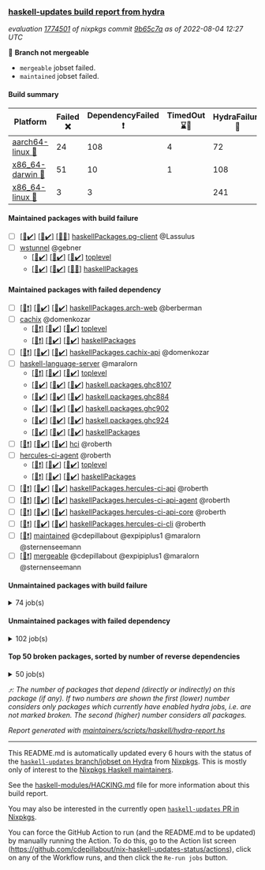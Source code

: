 ### [haskell-updates build report from hydra](https://hydra.nixos.org/jobset/nixpkgs/haskell-updates)
*evaluation [1774501](https://hydra.nixos.org/eval/1774501) of nixpkgs commit [9b65c7a](https://github.com/NixOS/nixpkgs/commits/9b65c7a2b7de777fd7f1c282803f361fddb8474a) as of 2022-08-04 12:27 UTC*

:red_circle: **Branch not mergeable**
  * `mergeable` jobset failed.
  * `maintained` jobset failed.

#### Build summary

 | Platform | Failed :x: | DependencyFailed :heavy_exclamation_mark: | TimedOut :hourglass::no_entry_sign: | HydraFailure :construction: | Success :heavy_check_mark: | 
 | --- | --- | --- | --- | --- | --- | 
 | [aarch64-linux :iphone:](https://hydra.nixos.org/eval/1774501?filter=.aarch64-linux) | 24 | 108 | 4 | 72 | 6178 | 
 | [x86_64-darwin :apple:](https://hydra.nixos.org/eval/1774501?filter=.x86_64-darwin) | 51 | 10 | 1 | 108 | 6159 | 
 | [x86_64-linux :penguin:](https://hydra.nixos.org/eval/1774501?filter=.x86_64-linux) | 3 | 3 |  | 241 | 6174 | 
#### Maintained packages with build failure
- [ ] [[:iphone::heavy_check_mark:]](https://hydra.nixos.org/build/186333211) [[:apple::heavy_check_mark:]](https://hydra.nixos.org/build/186348136) [[:penguin::x:]](https://hydra.nixos.org/build/186350825) [haskellPackages.pg-client](https://hydra.nixos.org/eval/1774501?filter=haskellPackages.pg-client) @Lassulus
- [ ] [wstunnel](https://hydra.nixos.org/eval/1774501?filter=wstunnel) @gebner
  - [[:iphone::heavy_check_mark:]](https://hydra.nixos.org/build/186339693) [[:apple::heavy_check_mark:]](https://hydra.nixos.org/build/186339442) [[:penguin::heavy_check_mark:]](https://hydra.nixos.org/build/186334822) [toplevel](https://hydra.nixos.org/eval/1774501?filter=wstunnel)
  - [[:iphone::heavy_check_mark:]](https://hydra.nixos.org/build/186341908) [[:apple::heavy_check_mark:]](https://hydra.nixos.org/build/186337327) [[:penguin::x:]](https://hydra.nixos.org/build/186341084) [haskellPackages](https://hydra.nixos.org/eval/1774501?filter=haskellPackages.wstunnel)
#### Maintained packages with failed dependency
- [ ] [[:iphone::heavy_exclamation_mark:]](https://hydra.nixos.org/build/186336602) [[:apple::heavy_check_mark:]](https://hydra.nixos.org/build/186349370) [[:penguin::heavy_check_mark:]](https://hydra.nixos.org/build/186349105) [haskellPackages.arch-web](https://hydra.nixos.org/eval/1774501?filter=haskellPackages.arch-web) @berberman
- [ ] [cachix](https://hydra.nixos.org/eval/1774501?filter=cachix) @domenkozar
  - [[:iphone::heavy_exclamation_mark:]](https://hydra.nixos.org/build/186337484) [[:apple::heavy_check_mark:]](https://hydra.nixos.org/build/186334302) [[:penguin::heavy_check_mark:]](https://hydra.nixos.org/build/186340163) [toplevel](https://hydra.nixos.org/eval/1774501?filter=cachix)
  - [[:iphone::heavy_exclamation_mark:]](https://hydra.nixos.org/build/186344868) [[:apple::heavy_check_mark:]](https://hydra.nixos.org/build/186347782) [[:penguin::heavy_check_mark:]](https://hydra.nixos.org/build/186346287) [haskellPackages](https://hydra.nixos.org/eval/1774501?filter=haskellPackages.cachix)
- [ ] [[:iphone::heavy_exclamation_mark:]](https://hydra.nixos.org/build/186339841) [[:apple::heavy_check_mark:]](https://hydra.nixos.org/build/186343157) [[:penguin::heavy_check_mark:]](https://hydra.nixos.org/build/186347868) [haskellPackages.cachix-api](https://hydra.nixos.org/eval/1774501?filter=haskellPackages.cachix-api) @domenkozar
- [ ] [haskell-language-server](https://hydra.nixos.org/eval/1774501?filter=haskell-language-server) @maralorn
  - [[:iphone::heavy_exclamation_mark:]](https://hydra.nixos.org/build/186339508) [[:apple::heavy_check_mark:]](https://hydra.nixos.org/build/186340928) [[:penguin::heavy_check_mark:]](https://hydra.nixos.org/build/186342211) [toplevel](https://hydra.nixos.org/eval/1774501?filter=haskell-language-server)
  - [[:iphone::heavy_check_mark:]](https://hydra.nixos.org/build/186348567) [[:apple::heavy_check_mark:]](https://hydra.nixos.org/build/186335136) [[:penguin::heavy_check_mark:]](https://hydra.nixos.org/build/186337343) [haskell.packages.ghc8107](https://hydra.nixos.org/eval/1774501?filter=haskell.packages.ghc8107.haskell-language-server)
  - [[:iphone::heavy_check_mark:]](https://hydra.nixos.org/build/186341160) [[:apple::heavy_check_mark:]](https://hydra.nixos.org/build/186337618) [[:penguin::heavy_check_mark:]](https://hydra.nixos.org/build/186347537) [haskell.packages.ghc884](https://hydra.nixos.org/eval/1774501?filter=haskell.packages.ghc884.haskell-language-server)
  - [[:iphone::heavy_check_mark:]](https://hydra.nixos.org/build/186334470) [[:apple::heavy_check_mark:]](https://hydra.nixos.org/build/186341026) [[:penguin::heavy_check_mark:]](https://hydra.nixos.org/build/186338302) [haskell.packages.ghc902](https://hydra.nixos.org/eval/1774501?filter=haskell.packages.ghc902.haskell-language-server)
  - [[:iphone::heavy_check_mark:]](https://hydra.nixos.org/build/186343041) [[:apple::heavy_check_mark:]](https://hydra.nixos.org/build/186337762) [[:penguin::heavy_check_mark:]](https://hydra.nixos.org/build/186348972) [haskell.packages.ghc924](https://hydra.nixos.org/eval/1774501?filter=haskell.packages.ghc924.haskell-language-server)
  - [[:iphone::heavy_check_mark:]](https://hydra.nixos.org/build/186341421) [[:apple::heavy_check_mark:]](https://hydra.nixos.org/build/186342644) [[:penguin::heavy_check_mark:]](https://hydra.nixos.org/build/186337525) [haskellPackages](https://hydra.nixos.org/eval/1774501?filter=haskellPackages.haskell-language-server)
- [ ] [[:iphone::heavy_exclamation_mark:]](https://hydra.nixos.org/build/186350207) [[:apple::heavy_check_mark:]](https://hydra.nixos.org/build/186348718) [[:penguin::heavy_check_mark:]](https://hydra.nixos.org/build/186345468) [hci](https://hydra.nixos.org/eval/1774501?filter=hci) @roberth
- [ ] [hercules-ci-agent](https://hydra.nixos.org/eval/1774501?filter=hercules-ci-agent) @roberth
  - [[:iphone::heavy_exclamation_mark:]](https://hydra.nixos.org/build/186349660) [[:apple::heavy_check_mark:]](https://hydra.nixos.org/build/186345444) [[:penguin::heavy_check_mark:]](https://hydra.nixos.org/build/186338852) [toplevel](https://hydra.nixos.org/eval/1774501?filter=hercules-ci-agent)
  - [[:iphone::heavy_exclamation_mark:]](https://hydra.nixos.org/build/186343545) [[:apple::heavy_check_mark:]](https://hydra.nixos.org/build/186341080) [[:penguin::heavy_check_mark:]](https://hydra.nixos.org/build/186346344) [haskellPackages](https://hydra.nixos.org/eval/1774501?filter=haskellPackages.hercules-ci-agent)
- [ ] [[:iphone::heavy_exclamation_mark:]](https://hydra.nixos.org/build/186348887) [[:apple::heavy_check_mark:]](https://hydra.nixos.org/build/186337583) [[:penguin::heavy_check_mark:]](https://hydra.nixos.org/build/186338532) [haskellPackages.hercules-ci-api](https://hydra.nixos.org/eval/1774501?filter=haskellPackages.hercules-ci-api) @roberth
- [ ] [[:iphone::heavy_exclamation_mark:]](https://hydra.nixos.org/build/186334148) [[:apple::heavy_check_mark:]](https://hydra.nixos.org/build/186344234) [[:penguin::heavy_check_mark:]](https://hydra.nixos.org/build/186340281) [haskellPackages.hercules-ci-api-agent](https://hydra.nixos.org/eval/1774501?filter=haskellPackages.hercules-ci-api-agent) @roberth
- [ ] [[:iphone::heavy_exclamation_mark:]](https://hydra.nixos.org/build/186339843) [[:apple::heavy_check_mark:]](https://hydra.nixos.org/build/186345399) [[:penguin::heavy_check_mark:]](https://hydra.nixos.org/build/186333685) [haskellPackages.hercules-ci-api-core](https://hydra.nixos.org/eval/1774501?filter=haskellPackages.hercules-ci-api-core) @roberth
- [ ] [[:iphone::heavy_exclamation_mark:]](https://hydra.nixos.org/build/186343255) [[:apple::heavy_check_mark:]](https://hydra.nixos.org/build/186333329) [[:penguin::heavy_check_mark:]](https://hydra.nixos.org/build/186336376) [haskellPackages.hercules-ci-cli](https://hydra.nixos.org/eval/1774501?filter=haskellPackages.hercules-ci-cli) @roberth
- [ ] [[:penguin::heavy_exclamation_mark:]](https://hydra.nixos.org/build/186346740) [maintained](https://hydra.nixos.org/eval/1774501?filter=maintained) @cdepillabout @expipiplus1 @maralorn @sternenseemann
- [ ] [[:penguin::heavy_exclamation_mark:]](https://hydra.nixos.org/build/186334683) [mergeable](https://hydra.nixos.org/eval/1774501?filter=mergeable) @cdepillabout @expipiplus1 @maralorn @sternenseemann
#### Unmaintained packages with build failure
<details><summary>74 job(s) </summary>

- [ ] [[:iphone::x:]](https://hydra.nixos.org/build/186348842) [[:apple::heavy_check_mark:]](https://hydra.nixos.org/build/186346354) [[:penguin::heavy_check_mark:]](https://hydra.nixos.org/build/186351131) [haskellPackages.servant](https://hydra.nixos.org/eval/1774501?filter=haskellPackages.servant)  :arrow_heading_up: 75 | 500
- [ ] [[:iphone::x:]](https://hydra.nixos.org/build/186333351) [[:apple::heavy_check_mark:]](https://hydra.nixos.org/build/186338672) [[:penguin::heavy_check_mark:]](https://hydra.nixos.org/build/186342984) [haskellPackages.conduit-zstd](https://hydra.nixos.org/eval/1774501?filter=haskellPackages.conduit-zstd)  :arrow_heading_up: 8 | 14
- [ ] [[:iphone::x:]](https://hydra.nixos.org/build/186339148) [[:apple::heavy_check_mark:]](https://hydra.nixos.org/build/186338923) [[:penguin::heavy_check_mark:]](https://hydra.nixos.org/build/186336181) [haskellPackages.OrderedBits](https://hydra.nixos.org/eval/1774501?filter=haskellPackages.OrderedBits)  :arrow_heading_up: 5 | 36
- [ ] [[:iphone::heavy_exclamation_mark:]](https://hydra.nixos.org/build/186351796) [[:apple::x:]](https://hydra.nixos.org/build/186335027) [[:penguin::heavy_check_mark:]](https://hydra.nixos.org/build/186336886) [haskellPackages.zip](https://hydra.nixos.org/eval/1774501?filter=haskellPackages.zip)  :arrow_heading_up: 5 | 11
- [ ] [[:iphone::x:]](https://hydra.nixos.org/build/186342268) [[:apple::heavy_check_mark:]](https://hydra.nixos.org/build/186341233) [[:penguin::heavy_check_mark:]](https://hydra.nixos.org/build/186343388) [haskellPackages.hw-json-simd](https://hydra.nixos.org/eval/1774501?filter=haskellPackages.hw-json-simd)  :arrow_heading_up: 2 | 8
- [ ] [[:iphone::x:]](https://hydra.nixos.org/build/186337852) [[:apple::heavy_check_mark:]](https://hydra.nixos.org/build/186338900) [[:penguin::heavy_check_mark:]](https://hydra.nixos.org/build/186335270) [haskellPackages.hw-simd](https://hydra.nixos.org/eval/1774501?filter=haskellPackages.hw-simd)  :arrow_heading_up: 2 | 8
- [ ] [[:iphone::x:]](https://hydra.nixos.org/build/186337686) [[:apple::heavy_check_mark:]](https://hydra.nixos.org/build/186351780) [[:penguin::heavy_check_mark:]](https://hydra.nixos.org/build/186347488) [haskellPackages.quic](https://hydra.nixos.org/eval/1774501?filter=haskellPackages.quic)  :arrow_heading_up: 2 | 2
- [ ] [[:iphone::x:]](https://hydra.nixos.org/build/186339259) [[:apple::heavy_check_mark:]](https://hydra.nixos.org/build/186351488) [[:penguin::heavy_check_mark:]](https://hydra.nixos.org/build/186340536) [haskellPackages.freetype2](https://hydra.nixos.org/eval/1774501?filter=haskellPackages.freetype2)  :arrow_heading_up: 1 | 8
- [ ] [[:iphone::heavy_check_mark:]](https://hydra.nixos.org/build/186337979) [[:apple::heavy_check_mark:]](https://hydra.nixos.org/build/186346728) [[:penguin::x:]](https://hydra.nixos.org/build/186338535) [haskellPackages.generics-eot](https://hydra.nixos.org/eval/1774501?filter=haskellPackages.generics-eot)  :arrow_heading_up: 1 | 5
- [ ] [[:iphone::heavy_check_mark:]](https://hydra.nixos.org/build/186344539) [[:apple::x:]](https://hydra.nixos.org/build/186348762) [[:penguin::heavy_check_mark:]](https://hydra.nixos.org/build/186342412) [haskellPackages.aern2-mp](https://hydra.nixos.org/eval/1774501?filter=haskellPackages.aern2-mp)  :arrow_heading_up: 1 | 4
- [ ] [[:iphone::x:]](https://hydra.nixos.org/build/186351142) [[:apple::heavy_check_mark:]](https://hydra.nixos.org/build/186348664) [[:penguin::heavy_check_mark:]](https://hydra.nixos.org/build/186348187) [haskellPackages.long-double](https://hydra.nixos.org/eval/1774501?filter=haskellPackages.long-double)  :arrow_heading_up: 1 | 2
- [ ] [[:iphone::x:]](https://hydra.nixos.org/build/186342599) [[:apple::x:]](https://hydra.nixos.org/build/186337061) [[:penguin::construction:]](https://hydra.nixos.org/build/186349375) [haskellPackages.easytensor](https://hydra.nixos.org/eval/1774501?filter=haskellPackages.easytensor)  :arrow_heading_up: 1 | 1
- [ ] [[:iphone::x:]](https://hydra.nixos.org/build/186350305) [[:apple::construction:]](https://hydra.nixos.org/build/186351066) [[:penguin::heavy_check_mark:]](https://hydra.nixos.org/build/186347006) [haskellPackages.nlopt-haskell](https://hydra.nixos.org/eval/1774501?filter=haskellPackages.nlopt-haskell)  :arrow_heading_up: 1 | 1
- [ ] [[:iphone::x:]](https://hydra.nixos.org/build/186341879) [[:apple::heavy_check_mark:]](https://hydra.nixos.org/build/186337126) [[:penguin::heavy_check_mark:]](https://hydra.nixos.org/build/186336148) [haskellPackages.swisstable](https://hydra.nixos.org/eval/1774501?filter=haskellPackages.swisstable)  :arrow_heading_up: 1 | 1
- [ ] [[:iphone::x:]](https://hydra.nixos.org/build/186333784) [[:apple::heavy_check_mark:]](https://hydra.nixos.org/build/186346289) [[:penguin::heavy_check_mark:]](https://hydra.nixos.org/build/186342335) [haskellPackages.unicode-properties](https://hydra.nixos.org/eval/1774501?filter=haskellPackages.unicode-properties)  :arrow_heading_up: 1 | 1
- [ ] [[:iphone::x:]](https://hydra.nixos.org/build/186335586) [[:apple::heavy_check_mark:]](https://hydra.nixos.org/build/186340179) [[:penguin::heavy_check_mark:]](https://hydra.nixos.org/build/186335125) [haskellPackages.flatparse](https://hydra.nixos.org/eval/1774501?filter=haskellPackages.flatparse)  :arrow_heading_up: 0 | 7
- [ ] [[:iphone::heavy_check_mark:]](https://hydra.nixos.org/build/186343833) [[:apple::x:]](https://hydra.nixos.org/build/186349058) [[:penguin::heavy_check_mark:]](https://hydra.nixos.org/build/186334409) [haskellPackages.PyF](https://hydra.nixos.org/eval/1774501?filter=haskellPackages.PyF)  :arrow_heading_up: 0 | 4
- [ ] [[:iphone::heavy_check_mark:]](https://hydra.nixos.org/build/186338070) [[:apple::x:]](https://hydra.nixos.org/build/186343485) [[:penguin::heavy_check_mark:]](https://hydra.nixos.org/build/186345402) [haskellPackages.hmidi](https://hydra.nixos.org/eval/1774501?filter=haskellPackages.hmidi)  :arrow_heading_up: 0 | 4
- [ ] [[:iphone::heavy_check_mark:]](https://hydra.nixos.org/build/186347262) [[:apple::x:]](https://hydra.nixos.org/build/186337718) [[:penguin::heavy_check_mark:]](https://hydra.nixos.org/build/186342686) [haskellPackages.posix-socket](https://hydra.nixos.org/eval/1774501?filter=haskellPackages.posix-socket)  :arrow_heading_up: 0 | 2
- [ ] [[:iphone::x:]](https://hydra.nixos.org/build/186333397) [[:apple::heavy_check_mark:]](https://hydra.nixos.org/build/186338989) [[:penguin::heavy_check_mark:]](https://hydra.nixos.org/build/186347493) [haskellPackages.shake-c](https://hydra.nixos.org/eval/1774501?filter=haskellPackages.shake-c)  :arrow_heading_up: 0 | 2
- [ ] [[:iphone::heavy_check_mark:]](https://hydra.nixos.org/build/186345298) [[:apple::x:]](https://hydra.nixos.org/build/186338033) [[:penguin::heavy_check_mark:]](https://hydra.nixos.org/build/186348159) [haskellPackages.gi-gdkx11](https://hydra.nixos.org/eval/1774501?filter=haskellPackages.gi-gdkx11)  :arrow_heading_up: 0 | 1
- [ ] [[:iphone::heavy_check_mark:]](https://hydra.nixos.org/build/186345690) [[:apple::x:]](https://hydra.nixos.org/build/186347292) [[:penguin::heavy_check_mark:]](https://hydra.nixos.org/build/186347281) [haskellPackages.hamid](https://hydra.nixos.org/eval/1774501?filter=haskellPackages.hamid)  :arrow_heading_up: 0 | 1
- [ ] [[:iphone::heavy_check_mark:]](https://hydra.nixos.org/build/186333612) [[:apple::x:]](https://hydra.nixos.org/build/186343898) [[:penguin::heavy_check_mark:]](https://hydra.nixos.org/build/186349612) [haskellPackages.hmatrix-morpheus](https://hydra.nixos.org/eval/1774501?filter=haskellPackages.hmatrix-morpheus)  :arrow_heading_up: 0 | 1
- [ ] [[:iphone::heavy_check_mark:]](https://hydra.nixos.org/build/186345162) [[:apple::x:]](https://hydra.nixos.org/build/186333930) [[:penguin::heavy_check_mark:]](https://hydra.nixos.org/build/186335909) [haskellPackages.huckleberry](https://hydra.nixos.org/eval/1774501?filter=haskellPackages.huckleberry)  :arrow_heading_up: 0 | 1
- [ ] [[:iphone::heavy_check_mark:]](https://hydra.nixos.org/build/186338584) [[:apple::x:]](https://hydra.nixos.org/build/186339935) [[:penguin::heavy_check_mark:]](https://hydra.nixos.org/build/186347564) [haskellPackages.openal-ffi](https://hydra.nixos.org/eval/1774501?filter=haskellPackages.openal-ffi)  :arrow_heading_up: 0 | 1
- [ ] [[:iphone::x:]](https://hydra.nixos.org/build/186338373) [[:apple::heavy_check_mark:]](https://hydra.nixos.org/build/186344201) [[:penguin::heavy_check_mark:]](https://hydra.nixos.org/build/186346097) [haskellPackages.picosat](https://hydra.nixos.org/eval/1774501?filter=haskellPackages.picosat)  :arrow_heading_up: 0 | 1
- [ ] [[:iphone::heavy_check_mark:]](https://hydra.nixos.org/build/186338327) [[:apple::x:]](https://hydra.nixos.org/build/186344982) [[:penguin::heavy_check_mark:]](https://hydra.nixos.org/build/186332944) [haskellPackages.select](https://hydra.nixos.org/eval/1774501?filter=haskellPackages.select)  :arrow_heading_up: 0 | 1
- [ ] [[:iphone::heavy_check_mark:]](https://hydra.nixos.org/build/186337571) [[:apple::x:]](https://hydra.nixos.org/build/186345363) [[:penguin::heavy_check_mark:]](https://hydra.nixos.org/build/186348037) [haskellPackages.sysinfo](https://hydra.nixos.org/eval/1774501?filter=haskellPackages.sysinfo)  :arrow_heading_up: 0 | 1
- [ ] [[:iphone::heavy_check_mark:]](https://hydra.nixos.org/build/186347492) [[:apple::x:]](https://hydra.nixos.org/build/186345864) [[:penguin::heavy_check_mark:]](https://hydra.nixos.org/build/186339093) [haskellPackages.FractalArt](https://hydra.nixos.org/eval/1774501?filter=haskellPackages.FractalArt) 
- [ ] [[:iphone::x:]](https://hydra.nixos.org/build/186337228) [[:apple::heavy_check_mark:]](https://hydra.nixos.org/build/186344047) [[:penguin::heavy_check_mark:]](https://hydra.nixos.org/build/186346807) [haskellPackages.HsASA](https://hydra.nixos.org/eval/1774501?filter=haskellPackages.HsASA) 
- [ ] [[:iphone::heavy_check_mark:]](https://hydra.nixos.org/build/186345995) [[:apple::x:]](https://hydra.nixos.org/build/186351809) [[:penguin::heavy_check_mark:]](https://hydra.nixos.org/build/186345382) [haskellPackages.chiphunk](https://hydra.nixos.org/eval/1774501?filter=haskellPackages.chiphunk) 
- [ ] [[:iphone::x:]](https://hydra.nixos.org/build/186336740) [[:apple::heavy_check_mark:]](https://hydra.nixos.org/build/186339905) [[:penguin::heavy_check_mark:]](https://hydra.nixos.org/build/186343118) [haskellPackages.comfort-fftw](https://hydra.nixos.org/eval/1774501?filter=haskellPackages.comfort-fftw) 
- [ ] [[:iphone::heavy_check_mark:]](https://hydra.nixos.org/build/186335206) [[:apple::x:]](https://hydra.nixos.org/build/186341679) [[:penguin::heavy_check_mark:]](https://hydra.nixos.org/build/186344376) [haskellPackages.diskhash](https://hydra.nixos.org/eval/1774501?filter=haskellPackages.diskhash) 
- [ ] [[:iphone::heavy_check_mark:]](https://hydra.nixos.org/build/186332938) [[:apple::x:]](https://hydra.nixos.org/build/186337626) [[:penguin::heavy_check_mark:]](https://hydra.nixos.org/build/186345337) [haskellPackages.epub-tools](https://hydra.nixos.org/eval/1774501?filter=haskellPackages.epub-tools) 
- [ ] [[:iphone::heavy_check_mark:]](https://hydra.nixos.org/build/186341516) [[:apple::x:]](https://hydra.nixos.org/build/186335981) [[:penguin::heavy_check_mark:]](https://hydra.nixos.org/build/186342541) [haskellPackages.fudgets](https://hydra.nixos.org/eval/1774501?filter=haskellPackages.fudgets) 
- [ ] [[:iphone::heavy_check_mark:]](https://hydra.nixos.org/build/186351280) [[:apple::x:]](https://hydra.nixos.org/build/186343043) [[:penguin::heavy_check_mark:]](https://hydra.nixos.org/build/186340186) [haskellPackages.gerrit](https://hydra.nixos.org/eval/1774501?filter=haskellPackages.gerrit) 
- [ ] [[:iphone::heavy_check_mark:]](https://hydra.nixos.org/build/186344942) [[:apple::x:]](https://hydra.nixos.org/build/186344522) [[:penguin::heavy_check_mark:]](https://hydra.nixos.org/build/186345197) [haskellPackages.ghc-gc-hook](https://hydra.nixos.org/eval/1774501?filter=haskellPackages.ghc-gc-hook) 
- [ ] [[:apple::x:]](https://hydra.nixos.org/build/186344187) [haskellPackages.gi-gtkosxapplication](https://hydra.nixos.org/eval/1774501?filter=haskellPackages.gi-gtkosxapplication) 
- [ ] [[:iphone::x:]](https://hydra.nixos.org/build/186346295) [[:penguin::heavy_check_mark:]](https://hydra.nixos.org/build/186349997) [haskellPackages.gnome-keyring](https://hydra.nixos.org/eval/1774501?filter=haskellPackages.gnome-keyring) 
- [ ] [[:apple::x:]](https://hydra.nixos.org/build/186344918) [haskellPackages.gtk-mac-integration](https://hydra.nixos.org/eval/1774501?filter=haskellPackages.gtk-mac-integration) 
- [ ] [[:iphone::heavy_check_mark:]](https://hydra.nixos.org/build/186348694) [[:apple::x:]](https://hydra.nixos.org/build/186349106) [[:penguin::heavy_check_mark:]](https://hydra.nixos.org/build/186341911) [haskellPackages.gtk-traymanager](https://hydra.nixos.org/eval/1774501?filter=haskellPackages.gtk-traymanager) 
- [ ] [[:apple::x:]](https://hydra.nixos.org/build/186338095) [haskellPackages.gtk3-mac-integration](https://hydra.nixos.org/eval/1774501?filter=haskellPackages.gtk3-mac-integration) 
- [ ] [[:iphone::heavy_check_mark:]](https://hydra.nixos.org/build/186351001) [[:apple::x:]](https://hydra.nixos.org/build/186350118) [[:penguin::heavy_check_mark:]](https://hydra.nixos.org/build/186347013) [haskellPackages.hid](https://hydra.nixos.org/eval/1774501?filter=haskellPackages.hid) 
- [ ] [[:iphone::heavy_check_mark:]](https://hydra.nixos.org/build/186345919) [[:apple::x:]](https://hydra.nixos.org/build/186344210) [[:penguin::heavy_check_mark:]](https://hydra.nixos.org/build/186347314) [haskellPackages.highlight](https://hydra.nixos.org/eval/1774501?filter=haskellPackages.highlight) 
- [ ] [[:iphone::heavy_check_mark:]](https://hydra.nixos.org/build/186345814) [[:apple::x:]](https://hydra.nixos.org/build/186351614) [[:penguin::heavy_check_mark:]](https://hydra.nixos.org/build/186343256) [haskellPackages.hinotify-conduit](https://hydra.nixos.org/eval/1774501?filter=haskellPackages.hinotify-conduit) 
- [ ] [[:iphone::x:]](https://hydra.nixos.org/build/186341511) [[:apple::heavy_check_mark:]](https://hydra.nixos.org/build/186350045) [[:penguin::construction:]](https://hydra.nixos.org/build/186350651) [haskellPackages.hssh](https://hydra.nixos.org/eval/1774501?filter=haskellPackages.hssh) 
- [ ] [[:iphone::heavy_check_mark:]](https://hydra.nixos.org/build/186345600) [[:apple::x:]](https://hydra.nixos.org/build/186346594) [[:penguin::heavy_check_mark:]](https://hydra.nixos.org/build/186350281) [haskellPackages.hsshellscript](https://hydra.nixos.org/eval/1774501?filter=haskellPackages.hsshellscript) 
- [ ] [[:iphone::heavy_check_mark:]](https://hydra.nixos.org/build/186340223) [[:apple::x:]](https://hydra.nixos.org/build/186352101) [[:penguin::construction:]](https://hydra.nixos.org/build/186351069) [haskellPackages.hssourceinfo](https://hydra.nixos.org/eval/1774501?filter=haskellPackages.hssourceinfo) 
- [ ] [[:iphone::heavy_check_mark:]](https://hydra.nixos.org/build/186344640) [[:apple::x:]](https://hydra.nixos.org/build/186333094) [[:penguin::heavy_check_mark:]](https://hydra.nixos.org/build/186338983) [haskellPackages.interprocess](https://hydra.nixos.org/eval/1774501?filter=haskellPackages.interprocess) 
- [ ] [[:iphone::heavy_check_mark:]](https://hydra.nixos.org/build/186348637) [[:apple::x:]](https://hydra.nixos.org/build/186346966) [[:penguin::heavy_check_mark:]](https://hydra.nixos.org/build/186333484) [haskellPackages.ipcvar](https://hydra.nixos.org/eval/1774501?filter=haskellPackages.ipcvar) 
- [ ] [[:iphone::x:]](https://hydra.nixos.org/build/186343241) [[:apple::heavy_check_mark:]](https://hydra.nixos.org/build/186335383) [[:penguin::heavy_check_mark:]](https://hydra.nixos.org/build/186342816) [haskellPackages.jammittools](https://hydra.nixos.org/eval/1774501?filter=haskellPackages.jammittools) 
- [ ] [[:apple::x:]](https://hydra.nixos.org/build/186352425) [haskellPackages.kqueue](https://hydra.nixos.org/eval/1774501?filter=haskellPackages.kqueue) 
- [ ] [[:iphone::heavy_check_mark:]](https://hydra.nixos.org/build/186342045) [[:apple::x:]](https://hydra.nixos.org/build/186338181) [[:penguin::construction:]](https://hydra.nixos.org/build/186348611) [haskellPackages.linux-framebuffer](https://hydra.nixos.org/eval/1774501?filter=haskellPackages.linux-framebuffer) 
- [ ] [[:iphone::heavy_check_mark:]](https://hydra.nixos.org/build/186343355) [[:apple::x:]](https://hydra.nixos.org/build/186337528) [[:penguin::heavy_check_mark:]](https://hydra.nixos.org/build/186337124) [haskellPackages.mediawiki2latex](https://hydra.nixos.org/eval/1774501?filter=haskellPackages.mediawiki2latex) 
- [ ] [[:iphone::heavy_check_mark:]](https://hydra.nixos.org/build/186341865) [[:apple::x:]](https://hydra.nixos.org/build/186341003) [[:penguin::heavy_check_mark:]](https://hydra.nixos.org/build/186334277) [haskellPackages.memfd](https://hydra.nixos.org/eval/1774501?filter=haskellPackages.memfd) 
- [ ] [[:iphone::heavy_check_mark:]](https://hydra.nixos.org/build/186336192) [[:apple::x:]](https://hydra.nixos.org/build/186342729) [[:penguin::heavy_check_mark:]](https://hydra.nixos.org/build/186345341) [haskellPackages.mercury-api](https://hydra.nixos.org/eval/1774501?filter=haskellPackages.mercury-api) 
- [ ] [[:iphone::heavy_check_mark:]](https://hydra.nixos.org/build/186335155) [[:apple::x:]](https://hydra.nixos.org/build/186343410) [[:penguin::heavy_check_mark:]](https://hydra.nixos.org/build/186334182) [haskellPackages.nano-cryptr](https://hydra.nixos.org/eval/1774501?filter=haskellPackages.nano-cryptr) 
- [ ] [[:iphone::heavy_check_mark:]](https://hydra.nixos.org/build/186352127) [[:apple::x:]](https://hydra.nixos.org/build/186340284) [[:penguin::heavy_check_mark:]](https://hydra.nixos.org/build/186339014) [haskellPackages.persistent-pagination](https://hydra.nixos.org/eval/1774501?filter=haskellPackages.persistent-pagination) 
- [ ] [[:iphone::heavy_check_mark:]](https://hydra.nixos.org/build/186341948) [[:apple::x:]](https://hydra.nixos.org/build/186341686) [[:penguin::heavy_check_mark:]](https://hydra.nixos.org/build/186350413) [haskellPackages.phatsort](https://hydra.nixos.org/eval/1774501?filter=haskellPackages.phatsort) 
- [ ] [[:iphone::heavy_check_mark:]](https://hydra.nixos.org/build/186345037) [[:apple::x:]](https://hydra.nixos.org/build/186335673) [[:penguin::heavy_check_mark:]](https://hydra.nixos.org/build/186336385) [haskellPackages.ping-wrapper](https://hydra.nixos.org/eval/1774501?filter=haskellPackages.ping-wrapper) 
- [ ] [[:iphone::heavy_check_mark:]](https://hydra.nixos.org/build/186337350) [[:apple::x:]](https://hydra.nixos.org/build/186333900) [[:penguin::heavy_check_mark:]](https://hydra.nixos.org/build/186340524) [haskellPackages.posix-timer](https://hydra.nixos.org/eval/1774501?filter=haskellPackages.posix-timer) 
- [ ] [[:iphone::heavy_check_mark:]](https://hydra.nixos.org/build/186351384) [[:apple::x:]](https://hydra.nixos.org/build/186352361) [[:penguin::heavy_check_mark:]](https://hydra.nixos.org/build/186352327) [haskellPackages.pthread](https://hydra.nixos.org/eval/1774501?filter=haskellPackages.pthread) 
- [ ] [[:iphone::x:]](https://hydra.nixos.org/build/186335447) [[:apple::heavy_check_mark:]](https://hydra.nixos.org/build/186335873) [[:penguin::heavy_check_mark:]](https://hydra.nixos.org/build/186348350) [haskellPackages.risc386](https://hydra.nixos.org/eval/1774501?filter=haskellPackages.risc386) 
- [ ] [[:iphone::heavy_check_mark:]](https://hydra.nixos.org/build/186341825) [[:apple::x:]](https://hydra.nixos.org/build/186344493) [[:penguin::heavy_check_mark:]](https://hydra.nixos.org/build/186351665) [haskellPackages.sfml-audio](https://hydra.nixos.org/eval/1774501?filter=haskellPackages.sfml-audio) 
- [ ] [[:iphone::heavy_check_mark:]](https://hydra.nixos.org/build/186338398) [[:apple::x:]](https://hydra.nixos.org/build/186336684) [[:penguin::heavy_check_mark:]](https://hydra.nixos.org/build/186337028) [haskellPackages.shared-memory](https://hydra.nixos.org/eval/1774501?filter=haskellPackages.shared-memory) 
- [ ] [[:iphone::hourglass::no_entry_sign:]](https://hydra.nixos.org/build/186344871) [[:apple::x:]](https://hydra.nixos.org/build/186348623) [[:penguin::heavy_check_mark:]](https://hydra.nixos.org/build/186338736) [haskellPackages.skews](https://hydra.nixos.org/eval/1774501?filter=haskellPackages.skews) 
- [ ] [[:iphone::x:]](https://hydra.nixos.org/build/186338151) [[:apple::x:]](https://hydra.nixos.org/build/186351574) [[:penguin::heavy_check_mark:]](https://hydra.nixos.org/build/186349850) [haskellPackages.slugify](https://hydra.nixos.org/eval/1774501?filter=haskellPackages.slugify) 
- [ ] [[:iphone::heavy_check_mark:]](https://hydra.nixos.org/build/186337506) [[:apple::x:]](https://hydra.nixos.org/build/186343868) [[:penguin::heavy_check_mark:]](https://hydra.nixos.org/build/186346049) [haskellPackages.tailfile-hinotify](https://hydra.nixos.org/eval/1774501?filter=haskellPackages.tailfile-hinotify) 
- [ ] [[:iphone::x:]](https://hydra.nixos.org/build/186351180) [[:apple::heavy_check_mark:]](https://hydra.nixos.org/build/186335737) [[:penguin::heavy_check_mark:]](https://hydra.nixos.org/build/186340258) [haskellPackages.wiringPi](https://hydra.nixos.org/eval/1774501?filter=haskellPackages.wiringPi) 
- [ ] [[:iphone::x:]](https://hydra.nixos.org/build/186349055) [[:apple::heavy_check_mark:]](https://hydra.nixos.org/build/186333856) [[:penguin::construction:]](https://hydra.nixos.org/build/186352190) [haskellPackages.x86-64bit](https://hydra.nixos.org/eval/1774501?filter=haskellPackages.x86-64bit) 
- [ ] [[:iphone::heavy_check_mark:]](https://hydra.nixos.org/build/186334884) [[:apple::x:]](https://hydra.nixos.org/build/186335093) [[:penguin::heavy_check_mark:]](https://hydra.nixos.org/build/186340377) [haskellPackages.xmonad-utils](https://hydra.nixos.org/eval/1774501?filter=haskellPackages.xmonad-utils) 
- [ ] [[:iphone::heavy_check_mark:]](https://hydra.nixos.org/build/186351575) [[:apple::x:]](https://hydra.nixos.org/build/186335393) [[:penguin::heavy_check_mark:]](https://hydra.nixos.org/build/186352016) [haskellPackages.yoga](https://hydra.nixos.org/eval/1774501?filter=haskellPackages.yoga) 
- [ ] [[:iphone::heavy_check_mark:]](https://hydra.nixos.org/build/186351807) [[:apple::x:]](https://hydra.nixos.org/build/186352424) [[:penguin::heavy_check_mark:]](https://hydra.nixos.org/build/186343477) [haskellPackages.zot](https://hydra.nixos.org/eval/1774501?filter=haskellPackages.zot) 
- [ ] [[:iphone::heavy_check_mark:]](https://hydra.nixos.org/build/186343620) [[:apple::x:]](https://hydra.nixos.org/build/186337682) [[:penguin::heavy_check_mark:]](https://hydra.nixos.org/build/186341955) [haskellPackages.zxcvbn-c](https://hydra.nixos.org/eval/1774501?filter=haskellPackages.zxcvbn-c) 
</details>

#### Unmaintained packages with failed dependency
<details><summary>102 job(s) </summary>

- [ ] [[:iphone::heavy_exclamation_mark:]](https://hydra.nixos.org/build/186348535) [[:apple::heavy_check_mark:]](https://hydra.nixos.org/build/186351321) [[:penguin::heavy_check_mark:]](https://hydra.nixos.org/build/186350503) [haskellPackages.servant-server](https://hydra.nixos.org/eval/1774501?filter=haskellPackages.servant-server)  :arrow_heading_up: 31 | 140
- [ ] [[:iphone::heavy_exclamation_mark:]](https://hydra.nixos.org/build/186335359) [[:apple::heavy_check_mark:]](https://hydra.nixos.org/build/186336725) [[:penguin::heavy_check_mark:]](https://hydra.nixos.org/build/186333497) [haskellPackages.servant-client-core](https://hydra.nixos.org/eval/1774501?filter=haskellPackages.servant-client-core)  :arrow_heading_up: 21 | 134
- [ ] [[:iphone::heavy_exclamation_mark:]](https://hydra.nixos.org/build/186348800) [[:apple::heavy_check_mark:]](https://hydra.nixos.org/build/186347298) [[:penguin::heavy_check_mark:]](https://hydra.nixos.org/build/186350813) [haskellPackages.servant-client](https://hydra.nixos.org/eval/1774501?filter=haskellPackages.servant-client)  :arrow_heading_up: 17 | 123
- [ ] [[:iphone::heavy_exclamation_mark:]](https://hydra.nixos.org/build/186345027) [[:apple::heavy_check_mark:]](https://hydra.nixos.org/build/186333860) [[:penguin::heavy_check_mark:]](https://hydra.nixos.org/build/186352364) [haskellPackages.servant-auth](https://hydra.nixos.org/eval/1774501?filter=haskellPackages.servant-auth)  :arrow_heading_up: 12 | 18
- [ ] [[:iphone::heavy_exclamation_mark:]](https://hydra.nixos.org/build/186334038) [[:apple::heavy_check_mark:]](https://hydra.nixos.org/build/186349033) [[:penguin::heavy_check_mark:]](https://hydra.nixos.org/build/186341263) [haskellPackages.servant-blaze](https://hydra.nixos.org/eval/1774501?filter=haskellPackages.servant-blaze)  :arrow_heading_up: 10 | 33
- [ ] [[:iphone::heavy_exclamation_mark:]](https://hydra.nixos.org/build/186345225) [[:apple::heavy_check_mark:]](https://hydra.nixos.org/build/186347691) [[:penguin::heavy_check_mark:]](https://hydra.nixos.org/build/186332981) [haskellPackages.servant-swagger](https://hydra.nixos.org/eval/1774501?filter=haskellPackages.servant-swagger)  :arrow_heading_up: 8 | 37
- [ ] [[:iphone::heavy_exclamation_mark:]](https://hydra.nixos.org/build/186347612) [[:apple::heavy_check_mark:]](https://hydra.nixos.org/build/186347548) [[:penguin::heavy_check_mark:]](https://hydra.nixos.org/build/186336540) [haskellPackages.servant-swagger-ui-core](https://hydra.nixos.org/eval/1774501?filter=haskellPackages.servant-swagger-ui-core)  :arrow_heading_up: 8 | 19
- [ ] [[:iphone::heavy_exclamation_mark:]](https://hydra.nixos.org/build/186341942) [[:apple::heavy_check_mark:]](https://hydra.nixos.org/build/186349142) [[:penguin::heavy_check_mark:]](https://hydra.nixos.org/build/186346829) [haskellPackages.servant-docs](https://hydra.nixos.org/eval/1774501?filter=haskellPackages.servant-docs)  :arrow_heading_up: 7 | 39
- [ ] [[:iphone::heavy_exclamation_mark:]](https://hydra.nixos.org/build/186334019) [[:apple::heavy_check_mark:]](https://hydra.nixos.org/build/186337218) [[:penguin::heavy_check_mark:]](https://hydra.nixos.org/build/186352250) [haskellPackages.servant-foreign](https://hydra.nixos.org/eval/1774501?filter=haskellPackages.servant-foreign)  :arrow_heading_up: 7 | 28
- [ ] [[:iphone::heavy_exclamation_mark:]](https://hydra.nixos.org/build/186348479) [[:apple::heavy_check_mark:]](https://hydra.nixos.org/build/186349538) [[:penguin::heavy_check_mark:]](https://hydra.nixos.org/build/186346494) [haskellPackages.servant-auth-swagger](https://hydra.nixos.org/eval/1774501?filter=haskellPackages.servant-auth-swagger)  :arrow_heading_up: 7 | 7
- [ ] [[:iphone::heavy_exclamation_mark:]](https://hydra.nixos.org/build/186340809) [[:apple::heavy_check_mark:]](https://hydra.nixos.org/build/186332987) [[:penguin::heavy_check_mark:]](https://hydra.nixos.org/build/186348346) [haskellPackages.PrimitiveArray](https://hydra.nixos.org/eval/1774501?filter=haskellPackages.PrimitiveArray)  :arrow_heading_up: 4 | 35
- [ ] [[:iphone::heavy_exclamation_mark:]](https://hydra.nixos.org/build/186343284) [[:apple::heavy_exclamation_mark:]](https://hydra.nixos.org/build/186350944) [[:penguin::heavy_check_mark:]](https://hydra.nixos.org/build/186350018) [haskellPackages.xlsx](https://hydra.nixos.org/eval/1774501?filter=haskellPackages.xlsx)  :arrow_heading_up: 4 | 6
- [ ] [[:iphone::heavy_exclamation_mark:]](https://hydra.nixos.org/build/186336799) [[:apple::heavy_check_mark:]](https://hydra.nixos.org/build/186335997) [[:penguin::heavy_check_mark:]](https://hydra.nixos.org/build/186333100) [haskellPackages.BiobaseTypes](https://hydra.nixos.org/eval/1774501?filter=haskellPackages.BiobaseTypes)  :arrow_heading_up: 3 | 21
- [ ] [[:iphone::heavy_exclamation_mark:]](https://hydra.nixos.org/build/186336851) [[:apple::heavy_check_mark:]](https://hydra.nixos.org/build/186338656) [[:penguin::heavy_check_mark:]](https://hydra.nixos.org/build/186342461) [haskellPackages.servant-multipart-api](https://hydra.nixos.org/eval/1774501?filter=haskellPackages.servant-multipart-api)  :arrow_heading_up: 3 | 16
- [ ] [[:iphone::heavy_exclamation_mark:]](https://hydra.nixos.org/build/186344071) [[:apple::heavy_check_mark:]](https://hydra.nixos.org/build/186345059) [[:penguin::heavy_check_mark:]](https://hydra.nixos.org/build/186346435) [haskellPackages.servant-rawm](https://hydra.nixos.org/eval/1774501?filter=haskellPackages.servant-rawm)  :arrow_heading_up: 3 | 5
- [ ] [[:iphone::heavy_exclamation_mark:]](https://hydra.nixos.org/build/186349969) [[:apple::heavy_check_mark:]](https://hydra.nixos.org/build/186346956) [[:penguin::heavy_check_mark:]](https://hydra.nixos.org/build/186341401) [haskellPackages.servant-auth-client](https://hydra.nixos.org/eval/1774501?filter=haskellPackages.servant-auth-client)  :arrow_heading_up: 3 | 4
- [ ] [[:iphone::heavy_exclamation_mark:]](https://hydra.nixos.org/build/186343249) [[:apple::heavy_check_mark:]](https://hydra.nixos.org/build/186338911) [[:penguin::heavy_check_mark:]](https://hydra.nixos.org/build/186337204) [haskellPackages.servant-conduit](https://hydra.nixos.org/eval/1774501?filter=haskellPackages.servant-conduit)  :arrow_heading_up: 3 | 3
- [ ] [[:iphone::heavy_exclamation_mark:]](https://hydra.nixos.org/build/186345761) [[:apple::heavy_check_mark:]](https://hydra.nixos.org/build/186345279) [[:penguin::heavy_check_mark:]](https://hydra.nixos.org/build/186345053) [haskellPackages.servant-multipart](https://hydra.nixos.org/eval/1774501?filter=haskellPackages.servant-multipart)  :arrow_heading_up: 2 | 12
- [ ] [[:iphone::heavy_exclamation_mark:]](https://hydra.nixos.org/build/186340503) [[:apple::heavy_exclamation_mark:]](https://hydra.nixos.org/build/186341281) [[:penguin::heavy_check_mark:]](https://hydra.nixos.org/build/186342165) [haskellPackages.cointracking-imports](https://hydra.nixos.org/eval/1774501?filter=haskellPackages.cointracking-imports)  :arrow_heading_up: 2 | 2
- [ ] [[:iphone::heavy_exclamation_mark:]](https://hydra.nixos.org/build/186334795) [[:apple::heavy_check_mark:]](https://hydra.nixos.org/build/186334084) [[:penguin::heavy_check_mark:]](https://hydra.nixos.org/build/186341711) [haskellPackages.servant-JuicyPixels](https://hydra.nixos.org/eval/1774501?filter=haskellPackages.servant-JuicyPixels)  :arrow_heading_up: 2 | 2
- [ ] [[:iphone::heavy_exclamation_mark:]](https://hydra.nixos.org/build/186337016) [[:apple::heavy_check_mark:]](https://hydra.nixos.org/build/186348708) [[:penguin::heavy_check_mark:]](https://hydra.nixos.org/build/186335954) [haskellPackages.BiobaseENA](https://hydra.nixos.org/eval/1774501?filter=haskellPackages.BiobaseENA)  :arrow_heading_up: 1 | 18
- [ ] [[:iphone::heavy_exclamation_mark:]](https://hydra.nixos.org/build/186338382) [[:apple::heavy_check_mark:]](https://hydra.nixos.org/build/186343975) [[:penguin::heavy_check_mark:]](https://hydra.nixos.org/build/186337501) [haskellPackages.servant-multipart-client](https://hydra.nixos.org/eval/1774501?filter=haskellPackages.servant-multipart-client)  :arrow_heading_up: 1 | 8
- [ ] [[:iphone::heavy_exclamation_mark:]](https://hydra.nixos.org/build/186347971) [[:apple::heavy_check_mark:]](https://hydra.nixos.org/build/186346815) [[:penguin::heavy_check_mark:]](https://hydra.nixos.org/build/186337107) [haskellPackages.haskell-admin-core](https://hydra.nixos.org/eval/1774501?filter=haskellPackages.haskell-admin-core)  :arrow_heading_up: 1 | 3
- [ ] [[:iphone::heavy_exclamation_mark:]](https://hydra.nixos.org/build/186351847) [[:apple::heavy_check_mark:]](https://hydra.nixos.org/build/186349388) [[:penguin::heavy_check_mark:]](https://hydra.nixos.org/build/186341452) [haskellPackages.servant-auth-server](https://hydra.nixos.org/eval/1774501?filter=haskellPackages.servant-auth-server)  :arrow_heading_up: 1 | 2
- [ ] [[:iphone::heavy_exclamation_mark:]](https://hydra.nixos.org/build/186352406) [[:apple::heavy_check_mark:]](https://hydra.nixos.org/build/186346322) [[:penguin::heavy_check_mark:]](https://hydra.nixos.org/build/186344167) [haskellPackages.conduit-algorithms](https://hydra.nixos.org/eval/1774501?filter=haskellPackages.conduit-algorithms)  :arrow_heading_up: 1 | 1
- [ ] [[:iphone::heavy_exclamation_mark:]](https://hydra.nixos.org/build/186345520) [[:apple::heavy_check_mark:]](https://hydra.nixos.org/build/186342473) [[:penguin::heavy_check_mark:]](https://hydra.nixos.org/build/186345063) [haskellPackages.docusign-base-minimal](https://hydra.nixos.org/eval/1774501?filter=haskellPackages.docusign-base-minimal)  :arrow_heading_up: 1 | 1
- [ ] [[:iphone::heavy_exclamation_mark:]](https://hydra.nixos.org/build/186334787) [[:apple::heavy_check_mark:]](https://hydra.nixos.org/build/186349674) [[:penguin::heavy_check_mark:]](https://hydra.nixos.org/build/186344086) [haskellPackages.google-static-maps](https://hydra.nixos.org/eval/1774501?filter=haskellPackages.google-static-maps)  :arrow_heading_up: 1 | 1
- [ ] [[:iphone::heavy_exclamation_mark:]](https://hydra.nixos.org/build/186339564) [[:apple::heavy_check_mark:]](https://hydra.nixos.org/build/186333627) [[:penguin::heavy_check_mark:]](https://hydra.nixos.org/build/186333078) [haskellPackages.http3](https://hydra.nixos.org/eval/1774501?filter=haskellPackages.http3)  :arrow_heading_up: 1 | 1
- [ ] [[:iphone::heavy_exclamation_mark:]](https://hydra.nixos.org/build/186350816) [[:apple::heavy_check_mark:]](https://hydra.nixos.org/build/186342913) [[:penguin::heavy_check_mark:]](https://hydra.nixos.org/build/186342971) [haskellPackages.servant-checked-exceptions-core](https://hydra.nixos.org/eval/1774501?filter=haskellPackages.servant-checked-exceptions-core)  :arrow_heading_up: 1 | 1
- [ ] [[:iphone::heavy_exclamation_mark:]](https://hydra.nixos.org/build/186344331) [[:apple::heavy_check_mark:]](https://hydra.nixos.org/build/186351653) [[:penguin::heavy_check_mark:]](https://hydra.nixos.org/build/186349434) [haskellPackages.servant-exceptions](https://hydra.nixos.org/eval/1774501?filter=haskellPackages.servant-exceptions)  :arrow_heading_up: 1 | 1
- [ ] [[:iphone::heavy_exclamation_mark:]](https://hydra.nixos.org/build/186344454) [[:apple::heavy_check_mark:]](https://hydra.nixos.org/build/186340479) [[:penguin::heavy_check_mark:]](https://hydra.nixos.org/build/186339777) [haskellPackages.servant-flatten](https://hydra.nixos.org/eval/1774501?filter=haskellPackages.servant-flatten)  :arrow_heading_up: 1 | 1
- [ ] [[:iphone::heavy_exclamation_mark:]](https://hydra.nixos.org/build/186346229) [[:apple::heavy_check_mark:]](https://hydra.nixos.org/build/186346063) [[:penguin::heavy_check_mark:]](https://hydra.nixos.org/build/186339502) [haskellPackages.servant-websockets](https://hydra.nixos.org/eval/1774501?filter=haskellPackages.servant-websockets)  :arrow_heading_up: 1 | 1
- [ ] [[:iphone::hourglass::no_entry_sign:]](https://hydra.nixos.org/build/186339681) [[:apple::heavy_exclamation_mark:]](https://hydra.nixos.org/build/186336715) [[:penguin::heavy_check_mark:]](https://hydra.nixos.org/build/186343983) [haskellPackages.wss-client](https://hydra.nixos.org/eval/1774501?filter=haskellPackages.wss-client)  :arrow_heading_up: 1 | 1
- [ ] [[:iphone::heavy_exclamation_mark:]](https://hydra.nixos.org/build/186347118) [[:apple::heavy_check_mark:]](https://hydra.nixos.org/build/186337280) [[:penguin::heavy_check_mark:]](https://hydra.nixos.org/build/186335314) [haskellPackages.BiobaseXNA](https://hydra.nixos.org/eval/1774501?filter=haskellPackages.BiobaseXNA)  :arrow_heading_up: 0 | 17
- [ ] [[:iphone::heavy_exclamation_mark:]](https://hydra.nixos.org/build/186352118) [[:apple::heavy_check_mark:]](https://hydra.nixos.org/build/186335606) [[:penguin::heavy_check_mark:]](https://hydra.nixos.org/build/186340653) [haskellPackages.servant-swagger-ui](https://hydra.nixos.org/eval/1774501?filter=haskellPackages.servant-swagger-ui)  :arrow_heading_up: 0 | 11
- [ ] [[:iphone::heavy_exclamation_mark:]](https://hydra.nixos.org/build/186335472) [[:apple::heavy_check_mark:]](https://hydra.nixos.org/build/186342581) [[:penguin::heavy_check_mark:]](https://hydra.nixos.org/build/186352297) [haskellPackages.servant-lucid](https://hydra.nixos.org/eval/1774501?filter=haskellPackages.servant-lucid)  :arrow_heading_up: 0 | 9
- [ ] [[:iphone::heavy_exclamation_mark:]](https://hydra.nixos.org/build/186351561) [[:apple::heavy_check_mark:]](https://hydra.nixos.org/build/186333852) [[:penguin::heavy_check_mark:]](https://hydra.nixos.org/build/186344695) [haskellPackages.hw-json-standard-cursor](https://hydra.nixos.org/eval/1774501?filter=haskellPackages.hw-json-standard-cursor)  :arrow_heading_up: 0 | 6
- [ ] [[:iphone::heavy_exclamation_mark:]](https://hydra.nixos.org/build/186338247) [[:apple::heavy_check_mark:]](https://hydra.nixos.org/build/186336949) [[:penguin::heavy_check_mark:]](https://hydra.nixos.org/build/186340925) [haskellPackages.hw-json-simple-cursor](https://hydra.nixos.org/eval/1774501?filter=haskellPackages.hw-json-simple-cursor)  :arrow_heading_up: 0 | 4
- [ ] [[:iphone::heavy_exclamation_mark:]](https://hydra.nixos.org/build/186341348) [[:apple::heavy_check_mark:]](https://hydra.nixos.org/build/186336171) [[:penguin::heavy_check_mark:]](https://hydra.nixos.org/build/186336993) [haskellPackages.BiobaseFasta](https://hydra.nixos.org/eval/1774501?filter=haskellPackages.BiobaseFasta)  :arrow_heading_up: 0 | 3
- [ ] [[:iphone::heavy_check_mark:]](https://hydra.nixos.org/build/186345940) [[:apple::heavy_exclamation_mark:]](https://hydra.nixos.org/build/186350605) [[:penguin::heavy_check_mark:]](https://hydra.nixos.org/build/186347346) [haskellPackages.aern2-real](https://hydra.nixos.org/eval/1774501?filter=haskellPackages.aern2-real)  :arrow_heading_up: 0 | 3
- [ ] [[:iphone::heavy_exclamation_mark:]](https://hydra.nixos.org/build/186342542) [[:apple::heavy_check_mark:]](https://hydra.nixos.org/build/186336905) [[:penguin::heavy_check_mark:]](https://hydra.nixos.org/build/186338790) [haskellPackages.hw-dsv](https://hydra.nixos.org/eval/1774501?filter=haskellPackages.hw-dsv)  :arrow_heading_up: 0 | 3
- [ ] [[:iphone::heavy_exclamation_mark:]](https://hydra.nixos.org/build/186334745) [[:apple::heavy_check_mark:]](https://hydra.nixos.org/build/186334346) [[:penguin::heavy_check_mark:]](https://hydra.nixos.org/build/186339824) [haskellPackages.servant-openapi3](https://hydra.nixos.org/eval/1774501?filter=haskellPackages.servant-openapi3)  :arrow_heading_up: 0 | 3
- [ ] [[:iphone::heavy_exclamation_mark:]](https://hydra.nixos.org/build/186333493) [[:apple::heavy_check_mark:]](https://hydra.nixos.org/build/186340820) [[:penguin::heavy_check_mark:]](https://hydra.nixos.org/build/186349530) [haskellPackages.servant-rawm-server](https://hydra.nixos.org/eval/1774501?filter=haskellPackages.servant-rawm-server)  :arrow_heading_up: 0 | 2
- [ ] [[:iphone::heavy_exclamation_mark:]](https://hydra.nixos.org/build/186339226) [[:apple::heavy_check_mark:]](https://hydra.nixos.org/build/186347814) [[:penguin::heavy_check_mark:]](https://hydra.nixos.org/build/186335966) [haskellPackages.telegram-bot-simple](https://hydra.nixos.org/eval/1774501?filter=haskellPackages.telegram-bot-simple)  :arrow_heading_up: 0 | 2
- [ ] [[:iphone::heavy_exclamation_mark:]](https://hydra.nixos.org/build/186336329) [[:apple::heavy_check_mark:]](https://hydra.nixos.org/build/186340431) [[:penguin::heavy_check_mark:]](https://hydra.nixos.org/build/186339821) [haskellPackages.gi-gtksource](https://hydra.nixos.org/eval/1774501?filter=haskellPackages.gi-gtksource)  :arrow_heading_up: 0 | 1
- [ ] [[:iphone::heavy_exclamation_mark:]](https://hydra.nixos.org/build/186347053) [[:apple::heavy_check_mark:]](https://hydra.nixos.org/build/186335960) [[:penguin::heavy_check_mark:]](https://hydra.nixos.org/build/186345673) [haskellPackages.haskell-admin-health](https://hydra.nixos.org/eval/1774501?filter=haskellPackages.haskell-admin-health)  :arrow_heading_up: 0 | 1
- [ ] [[:iphone::heavy_exclamation_mark:]](https://hydra.nixos.org/build/186345941) [[:apple::heavy_check_mark:]](https://hydra.nixos.org/build/186349722) [[:penguin::heavy_check_mark:]](https://hydra.nixos.org/build/186345375) [haskellPackages.ipfs-api](https://hydra.nixos.org/eval/1774501?filter=haskellPackages.ipfs-api)  :arrow_heading_up: 0 | 1
- [ ] [[:iphone::heavy_exclamation_mark:]](https://hydra.nixos.org/build/186348646) [[:apple::heavy_check_mark:]](https://hydra.nixos.org/build/186349876) [[:penguin::heavy_check_mark:]](https://hydra.nixos.org/build/186343251) [haskellPackages.servant-options](https://hydra.nixos.org/eval/1774501?filter=haskellPackages.servant-options)  :arrow_heading_up: 0 | 1
- [ ] [[:iphone::heavy_exclamation_mark:]](https://hydra.nixos.org/build/186338870) [[:apple::heavy_check_mark:]](https://hydra.nixos.org/build/186345791) [[:penguin::heavy_check_mark:]](https://hydra.nixos.org/build/186340212) [haskellPackages.servant-pipes](https://hydra.nixos.org/eval/1774501?filter=haskellPackages.servant-pipes)  :arrow_heading_up: 0 | 1
- [ ] [[:iphone::heavy_exclamation_mark:]](https://hydra.nixos.org/build/186345380) [[:apple::heavy_check_mark:]](https://hydra.nixos.org/build/186348599) [[:penguin::heavy_check_mark:]](https://hydra.nixos.org/build/186349781) [haskellPackages.servant-subscriber](https://hydra.nixos.org/eval/1774501?filter=haskellPackages.servant-subscriber)  :arrow_heading_up: 0 | 1
- [ ] [[:iphone::heavy_exclamation_mark:]](https://hydra.nixos.org/build/186333782) [[:apple::heavy_check_mark:]](https://hydra.nixos.org/build/186351158) [[:penguin::heavy_check_mark:]](https://hydra.nixos.org/build/186340029) [haskellPackages.NGLess](https://hydra.nixos.org/eval/1774501?filter=haskellPackages.NGLess) 
- [ ] [[:iphone::heavy_exclamation_mark:]](https://hydra.nixos.org/build/186342100) [[:apple::heavy_check_mark:]](https://hydra.nixos.org/build/186334990) [[:penguin::heavy_check_mark:]](https://hydra.nixos.org/build/186346290) [haskellPackages.advent-of-code-api](https://hydra.nixos.org/eval/1774501?filter=haskellPackages.advent-of-code-api) 
- [ ] [[:iphone::heavy_exclamation_mark:]](https://hydra.nixos.org/build/186338239) [[:apple::heavy_check_mark:]](https://hydra.nixos.org/build/186335979) [[:penguin::construction:]](https://hydra.nixos.org/build/186352039) [haskellPackages.align-audio](https://hydra.nixos.org/eval/1774501?filter=haskellPackages.align-audio) 
- [ ] [[:iphone::heavy_exclamation_mark:]](https://hydra.nixos.org/build/186333652) [[:apple::heavy_exclamation_mark:]](https://hydra.nixos.org/build/186351882) [[:penguin::heavy_check_mark:]](https://hydra.nixos.org/build/186339980) [haskellPackages.bnb-staking-csvs](https://hydra.nixos.org/eval/1774501?filter=haskellPackages.bnb-staking-csvs) 
- [ ] [[:iphone::heavy_exclamation_mark:]](https://hydra.nixos.org/build/186346650) [[:apple::heavy_check_mark:]](https://hydra.nixos.org/build/186349277) [[:penguin::heavy_check_mark:]](https://hydra.nixos.org/build/186348522) [haskellPackages.breve](https://hydra.nixos.org/eval/1774501?filter=haskellPackages.breve) 
- [ ] [[:iphone::heavy_exclamation_mark:]](https://hydra.nixos.org/build/186339689) [[:apple::heavy_check_mark:]](https://hydra.nixos.org/build/186334312) [[:penguin::heavy_check_mark:]](https://hydra.nixos.org/build/186348227) [haskellPackages.chakra](https://hydra.nixos.org/eval/1774501?filter=haskellPackages.chakra) 
- [ ] [[:iphone::heavy_exclamation_mark:]](https://hydra.nixos.org/build/186343964) [[:apple::heavy_check_mark:]](https://hydra.nixos.org/build/186336766) [[:penguin::heavy_check_mark:]](https://hydra.nixos.org/build/186343674) [haskellPackages.docusign-base](https://hydra.nixos.org/eval/1774501?filter=haskellPackages.docusign-base) 
- [ ] [[:iphone::heavy_exclamation_mark:]](https://hydra.nixos.org/build/186336223) [[:apple::heavy_check_mark:]](https://hydra.nixos.org/build/186347418) [[:penguin::heavy_check_mark:]](https://hydra.nixos.org/build/186334930) [haskellPackages.docusign-client](https://hydra.nixos.org/eval/1774501?filter=haskellPackages.docusign-client) 
- [ ] [[:iphone::heavy_exclamation_mark:]](https://hydra.nixos.org/build/186337696) [[:apple::heavy_exclamation_mark:]](https://hydra.nixos.org/build/186350240) [[:penguin::heavy_check_mark:]](https://hydra.nixos.org/build/186347138) [haskellPackages.easytensor-vulkan](https://hydra.nixos.org/eval/1774501?filter=haskellPackages.easytensor-vulkan) 
- [ ] [[:iphone::heavy_exclamation_mark:]](https://hydra.nixos.org/build/186352217) [[:apple::heavy_check_mark:]](https://hydra.nixos.org/build/186344010) [[:penguin::heavy_check_mark:]](https://hydra.nixos.org/build/186341747) [haskellPackages.google-maps-geocoding](https://hydra.nixos.org/eval/1774501?filter=haskellPackages.google-maps-geocoding) 
- [ ] [[:iphone::heavy_check_mark:]](https://hydra.nixos.org/build/186339902) [[:apple::heavy_check_mark:]](https://hydra.nixos.org/build/186345104) [[:penguin::heavy_exclamation_mark:]](https://hydra.nixos.org/build/186340548) [haskellPackages.graphula](https://hydra.nixos.org/eval/1774501?filter=haskellPackages.graphula) 
- [ ] [[:iphone::heavy_exclamation_mark:]](https://hydra.nixos.org/build/186350477) [[:apple::heavy_check_mark:]](https://hydra.nixos.org/build/186337654) [[:penguin::construction:]](https://hydra.nixos.org/build/186347393) [haskellPackages.harfbuzz-pure](https://hydra.nixos.org/eval/1774501?filter=haskellPackages.harfbuzz-pure) 
- [ ] [[:iphone::heavy_exclamation_mark:]](https://hydra.nixos.org/build/186347172) [[:apple::heavy_check_mark:]](https://hydra.nixos.org/build/186340483) [[:penguin::heavy_check_mark:]](https://hydra.nixos.org/build/186349124) [haskellPackages.hmatrix-nlopt](https://hydra.nixos.org/eval/1774501?filter=haskellPackages.hmatrix-nlopt) 
- [ ] [[:iphone::heavy_exclamation_mark:]](https://hydra.nixos.org/build/186341224) [[:apple::heavy_check_mark:]](https://hydra.nixos.org/build/186334730) [[:penguin::heavy_check_mark:]](https://hydra.nixos.org/build/186334238) [haskellPackages.hs-swisstable-hashtables-class](https://hydra.nixos.org/eval/1774501?filter=haskellPackages.hs-swisstable-hashtables-class) 
- [ ] [[:iphone::heavy_exclamation_mark:]](https://hydra.nixos.org/build/186345974) [[:apple::heavy_check_mark:]](https://hydra.nixos.org/build/186341550) [[:penguin::heavy_check_mark:]](https://hydra.nixos.org/build/186332935) [haskellPackages.hw-simd-cli](https://hydra.nixos.org/eval/1774501?filter=haskellPackages.hw-simd-cli) 
- [ ] [[:iphone::heavy_exclamation_mark:]](https://hydra.nixos.org/build/186341959) [[:apple::heavy_check_mark:]](https://hydra.nixos.org/build/186334962) [[:penguin::heavy_check_mark:]](https://hydra.nixos.org/build/186347482) [haskellPackages.kmn-programming](https://hydra.nixos.org/eval/1774501?filter=haskellPackages.kmn-programming) 
- [ ] [[:iphone::heavy_exclamation_mark:]](https://hydra.nixos.org/build/186334794) [[:apple::heavy_check_mark:]](https://hydra.nixos.org/build/186340515) [[:penguin::heavy_check_mark:]](https://hydra.nixos.org/build/186344616) [haskellPackages.lucid-htmx](https://hydra.nixos.org/eval/1774501?filter=haskellPackages.lucid-htmx) 
- [ ] [[:iphone::hourglass::no_entry_sign:]](https://hydra.nixos.org/build/186346264) [[:apple::heavy_exclamation_mark:]](https://hydra.nixos.org/build/186346419) [[:penguin::heavy_check_mark:]](https://hydra.nixos.org/build/186334261) [haskellPackages.network-messagepack-rpc-websocket](https://hydra.nixos.org/eval/1774501?filter=haskellPackages.network-messagepack-rpc-websocket) 
- [ ] [[:iphone::heavy_exclamation_mark:]](https://hydra.nixos.org/build/186335914) [[:apple::heavy_check_mark:]](https://hydra.nixos.org/build/186333431) [[:penguin::heavy_check_mark:]](https://hydra.nixos.org/build/186347181) [haskellPackages.outsort](https://hydra.nixos.org/eval/1774501?filter=haskellPackages.outsort) 
- [ ] [[:iphone::heavy_exclamation_mark:]](https://hydra.nixos.org/build/186340884) [[:apple::heavy_check_mark:]](https://hydra.nixos.org/build/186340385) [[:penguin::heavy_check_mark:]](https://hydra.nixos.org/build/186347182) [haskellPackages.paddle](https://hydra.nixos.org/eval/1774501?filter=haskellPackages.paddle) 
- [ ] [[:iphone::heavy_exclamation_mark:]](https://hydra.nixos.org/build/186346020) [[:apple::heavy_check_mark:]](https://hydra.nixos.org/build/186343721) [[:penguin::heavy_check_mark:]](https://hydra.nixos.org/build/186350464) [haskellPackages.powerdns](https://hydra.nixos.org/eval/1774501?filter=haskellPackages.powerdns) 
- [ ] [[:iphone::heavy_exclamation_mark:]](https://hydra.nixos.org/build/186336226) [[:apple::heavy_check_mark:]](https://hydra.nixos.org/build/186336889) [[:penguin::heavy_check_mark:]](https://hydra.nixos.org/build/186349633) [haskellPackages.roboservant](https://hydra.nixos.org/eval/1774501?filter=haskellPackages.roboservant) 
- [ ] [[:iphone::heavy_exclamation_mark:]](https://hydra.nixos.org/build/186350104) [[:apple::heavy_check_mark:]](https://hydra.nixos.org/build/186348607) [[:penguin::heavy_check_mark:]](https://hydra.nixos.org/build/186348079) [haskellPackages.rounded-hw](https://hydra.nixos.org/eval/1774501?filter=haskellPackages.rounded-hw) 
- [ ] [[:iphone::heavy_exclamation_mark:]](https://hydra.nixos.org/build/186349508) [[:apple::heavy_check_mark:]](https://hydra.nixos.org/build/186348648) [[:penguin::heavy_check_mark:]](https://hydra.nixos.org/build/186349645) [haskellPackages.servant-auth-docs](https://hydra.nixos.org/eval/1774501?filter=haskellPackages.servant-auth-docs) 
- [ ] [[:iphone::heavy_exclamation_mark:]](https://hydra.nixos.org/build/186335619) [[:apple::heavy_check_mark:]](https://hydra.nixos.org/build/186343279) [[:penguin::heavy_check_mark:]](https://hydra.nixos.org/build/186344461) [haskellPackages.servant-auth-wordpress](https://hydra.nixos.org/eval/1774501?filter=haskellPackages.servant-auth-wordpress) 
- [ ] [[:iphone::heavy_exclamation_mark:]](https://hydra.nixos.org/build/186345799) [[:apple::heavy_check_mark:]](https://hydra.nixos.org/build/186339846) [[:penguin::heavy_check_mark:]](https://hydra.nixos.org/build/186343712) [haskellPackages.servant-cassava](https://hydra.nixos.org/eval/1774501?filter=haskellPackages.servant-cassava) 
- [ ] [[:iphone::heavy_exclamation_mark:]](https://hydra.nixos.org/build/186343479) [[:apple::heavy_check_mark:]](https://hydra.nixos.org/build/186334797) [[:penguin::heavy_check_mark:]](https://hydra.nixos.org/build/186341804) [haskellPackages.servant-checked-exceptions](https://hydra.nixos.org/eval/1774501?filter=haskellPackages.servant-checked-exceptions) 
- [ ] [[:iphone::heavy_exclamation_mark:]](https://hydra.nixos.org/build/186333361) [[:apple::heavy_check_mark:]](https://hydra.nixos.org/build/186345573) [[:penguin::heavy_check_mark:]](https://hydra.nixos.org/build/186340739) [haskellPackages.servant-exceptions-server](https://hydra.nixos.org/eval/1774501?filter=haskellPackages.servant-exceptions-server) 
- [ ] [[:iphone::heavy_exclamation_mark:]](https://hydra.nixos.org/build/186339440) [[:apple::heavy_check_mark:]](https://hydra.nixos.org/build/186338051) [[:penguin::heavy_check_mark:]](https://hydra.nixos.org/build/186335962) [haskellPackages.servant-fiat-content](https://hydra.nixos.org/eval/1774501?filter=haskellPackages.servant-fiat-content) 
- [ ] [[:iphone::heavy_exclamation_mark:]](https://hydra.nixos.org/build/186334152) [[:apple::heavy_check_mark:]](https://hydra.nixos.org/build/186346615) [[:penguin::heavy_check_mark:]](https://hydra.nixos.org/build/186343598) [haskellPackages.servant-http-streams](https://hydra.nixos.org/eval/1774501?filter=haskellPackages.servant-http-streams) 
- [ ] [[:iphone::heavy_exclamation_mark:]](https://hydra.nixos.org/build/186339684) [[:apple::heavy_check_mark:]](https://hydra.nixos.org/build/186335904) [[:penguin::heavy_check_mark:]](https://hydra.nixos.org/build/186345945) [haskellPackages.servant-machines](https://hydra.nixos.org/eval/1774501?filter=haskellPackages.servant-machines) 
- [ ] [[:iphone::heavy_exclamation_mark:]](https://hydra.nixos.org/build/186349181) [[:apple::heavy_check_mark:]](https://hydra.nixos.org/build/186334640) [[:penguin::heavy_check_mark:]](https://hydra.nixos.org/build/186344476) [haskellPackages.servant-match](https://hydra.nixos.org/eval/1774501?filter=haskellPackages.servant-match) 
- [ ] [[:iphone::heavy_exclamation_mark:]](https://hydra.nixos.org/build/186337646) [[:apple::heavy_check_mark:]](https://hydra.nixos.org/build/186343034) [[:penguin::heavy_check_mark:]](https://hydra.nixos.org/build/186347168) [haskellPackages.servant-named](https://hydra.nixos.org/eval/1774501?filter=haskellPackages.servant-named) 
- [ ] [[:iphone::heavy_exclamation_mark:]](https://hydra.nixos.org/build/186345515) [[:apple::heavy_check_mark:]](https://hydra.nixos.org/build/186342196) [[:penguin::heavy_check_mark:]](https://hydra.nixos.org/build/186347256) [haskellPackages.servant-pagination](https://hydra.nixos.org/eval/1774501?filter=haskellPackages.servant-pagination) 
- [ ] [[:iphone::heavy_exclamation_mark:]](https://hydra.nixos.org/build/186346585) [[:apple::heavy_check_mark:]](https://hydra.nixos.org/build/186340325) [[:penguin::heavy_check_mark:]](https://hydra.nixos.org/build/186342071) [haskellPackages.servant-rawm-client](https://hydra.nixos.org/eval/1774501?filter=haskellPackages.servant-rawm-client) 
- [ ] [[:iphone::heavy_exclamation_mark:]](https://hydra.nixos.org/build/186348893) [[:apple::heavy_check_mark:]](https://hydra.nixos.org/build/186337220) [[:penguin::heavy_check_mark:]](https://hydra.nixos.org/build/186334147) [haskellPackages.servant-rawm-docs](https://hydra.nixos.org/eval/1774501?filter=haskellPackages.servant-rawm-docs) 
- [ ] [[:iphone::heavy_exclamation_mark:]](https://hydra.nixos.org/build/186340602) [[:apple::heavy_check_mark:]](https://hydra.nixos.org/build/186341581) [[:penguin::heavy_check_mark:]](https://hydra.nixos.org/build/186335896) [haskellPackages.servant-ruby](https://hydra.nixos.org/eval/1774501?filter=haskellPackages.servant-ruby) 
- [ ] [[:iphone::heavy_exclamation_mark:]](https://hydra.nixos.org/build/186338950) [[:apple::heavy_check_mark:]](https://hydra.nixos.org/build/186343316) [[:penguin::heavy_check_mark:]](https://hydra.nixos.org/build/186351113) [haskellPackages.servant-swagger-ui-jensoleg](https://hydra.nixos.org/eval/1774501?filter=haskellPackages.servant-swagger-ui-jensoleg) 
- [ ] [[:iphone::heavy_exclamation_mark:]](https://hydra.nixos.org/build/186333429) [[:apple::heavy_check_mark:]](https://hydra.nixos.org/build/186337873) [[:penguin::heavy_check_mark:]](https://hydra.nixos.org/build/186352278) [haskellPackages.servant-swagger-ui-redoc](https://hydra.nixos.org/eval/1774501?filter=haskellPackages.servant-swagger-ui-redoc) 
- [ ] [[:iphone::heavy_exclamation_mark:]](https://hydra.nixos.org/build/186350044) [[:apple::heavy_check_mark:]](https://hydra.nixos.org/build/186349728) [[:penguin::heavy_check_mark:]](https://hydra.nixos.org/build/186350148) [haskellPackages.servant-tracing](https://hydra.nixos.org/eval/1774501?filter=haskellPackages.servant-tracing) 
- [ ] [[:iphone::heavy_exclamation_mark:]](https://hydra.nixos.org/build/186335583) [[:apple::heavy_check_mark:]](https://hydra.nixos.org/build/186346697) [[:penguin::heavy_check_mark:]](https://hydra.nixos.org/build/186351126) [haskellPackages.servant-typescript](https://hydra.nixos.org/eval/1774501?filter=haskellPackages.servant-typescript) 
- [ ] [[:iphone::heavy_exclamation_mark:]](https://hydra.nixos.org/build/186347576) [[:apple::heavy_check_mark:]](https://hydra.nixos.org/build/186343667) [[:penguin::heavy_check_mark:]](https://hydra.nixos.org/build/186343429) [haskellPackages.servant-validate](https://hydra.nixos.org/eval/1774501?filter=haskellPackages.servant-validate) 
- [ ] [[:iphone::heavy_exclamation_mark:]](https://hydra.nixos.org/build/186341391) [[:apple::heavy_check_mark:]](https://hydra.nixos.org/build/186351503) [[:penguin::heavy_check_mark:]](https://hydra.nixos.org/build/186347190) [haskellPackages.servant-xml](https://hydra.nixos.org/eval/1774501?filter=haskellPackages.servant-xml) 
- [ ] [[:iphone::heavy_exclamation_mark:]](https://hydra.nixos.org/build/186340630) [[:apple::heavy_exclamation_mark:]](https://hydra.nixos.org/build/186351026) [[:penguin::heavy_check_mark:]](https://hydra.nixos.org/build/186347143) [haskellPackages.solana-staking-csvs](https://hydra.nixos.org/eval/1774501?filter=haskellPackages.solana-staking-csvs) 
- [ ] [[:iphone::heavy_exclamation_mark:]](https://hydra.nixos.org/build/186336015) [[:apple::heavy_check_mark:]](https://hydra.nixos.org/build/186351852) [[:penguin::construction:]](https://hydra.nixos.org/build/186349622) [haskellPackages.sound-collage](https://hydra.nixos.org/eval/1774501?filter=haskellPackages.sound-collage) 
- [ ] [[:iphone::heavy_exclamation_mark:]](https://hydra.nixos.org/build/186344596) [[:apple::heavy_check_mark:]](https://hydra.nixos.org/build/186346152) [[:penguin::heavy_check_mark:]](https://hydra.nixos.org/build/186340932) [haskellPackages.suavemente](https://hydra.nixos.org/eval/1774501?filter=haskellPackages.suavemente) 
- [ ] [[:iphone::heavy_exclamation_mark:]](https://hydra.nixos.org/build/186333338) [[:apple::heavy_check_mark:]](https://hydra.nixos.org/build/186349574) [[:penguin::heavy_check_mark:]](https://hydra.nixos.org/build/186340319) [haskellPackages.terraform-http-backend-pass](https://hydra.nixos.org/eval/1774501?filter=haskellPackages.terraform-http-backend-pass) 
- [ ] [[:iphone::heavy_exclamation_mark:]](https://hydra.nixos.org/build/186333550) [[:apple::heavy_check_mark:]](https://hydra.nixos.org/build/186347502) [[:penguin::heavy_check_mark:]](https://hydra.nixos.org/build/186351682) [haskellPackages.unicode-names](https://hydra.nixos.org/eval/1774501?filter=haskellPackages.unicode-names) 
- [ ] [[:iphone::heavy_exclamation_mark:]](https://hydra.nixos.org/build/186343970) [[:apple::heavy_check_mark:]](https://hydra.nixos.org/build/186337634) [[:penguin::heavy_check_mark:]](https://hydra.nixos.org/build/186344464) [haskellPackages.unitym-servant](https://hydra.nixos.org/eval/1774501?filter=haskellPackages.unitym-servant) 
- [ ] [[:iphone::heavy_exclamation_mark:]](https://hydra.nixos.org/build/186344099) [[:apple::heavy_check_mark:]](https://hydra.nixos.org/build/186350061) [[:penguin::heavy_check_mark:]](https://hydra.nixos.org/build/186349323) [haskellPackages.warp-quic](https://hydra.nixos.org/eval/1774501?filter=haskellPackages.warp-quic) 
- [ ] [[:iphone::heavy_check_mark:]](https://hydra.nixos.org/build/186334095) [[:apple::heavy_exclamation_mark:]](https://hydra.nixos.org/build/186340696) [[:penguin::heavy_check_mark:]](https://hydra.nixos.org/build/186342290) [haskellPackages.xbattbar](https://hydra.nixos.org/eval/1774501?filter=haskellPackages.xbattbar) 
- [ ] [[:iphone::heavy_exclamation_mark:]](https://hydra.nixos.org/build/186333926) [[:apple::heavy_exclamation_mark:]](https://hydra.nixos.org/build/186345682) [[:penguin::heavy_check_mark:]](https://hydra.nixos.org/build/186339256) [haskellPackages.xlsx-tabular](https://hydra.nixos.org/eval/1774501?filter=haskellPackages.xlsx-tabular) 
</details>

#### Top 50 broken packages, sorted by number of reverse dependencies
<details><summary>50 job(s) </summary>

[amazonka-core](https://packdeps.haskellers.com/reverse/amazonka-core) :arrow_heading_up: 185  
[gogol-core](https://packdeps.haskellers.com/reverse/gogol-core) :arrow_heading_up: 184  
[haskell98](https://packdeps.haskellers.com/reverse/haskell98) :arrow_heading_up: 153  
[enumerator](https://packdeps.haskellers.com/reverse/enumerator) :arrow_heading_up: 56  
[util](https://packdeps.haskellers.com/reverse/util) :arrow_heading_up: 49  
[derive](https://packdeps.haskellers.com/reverse/derive) :arrow_heading_up: 48  
[amazonka](https://packdeps.haskellers.com/reverse/amazonka) :arrow_heading_up: 43  
[accelerate](https://packdeps.haskellers.com/reverse/accelerate) :arrow_heading_up: 42  
[parseargs](https://packdeps.haskellers.com/reverse/parseargs) :arrow_heading_up: 42  
[syb-with-class](https://packdeps.haskellers.com/reverse/syb-with-class) :arrow_heading_up: 42  
[MonadCatchIO-transformers](https://packdeps.haskellers.com/reverse/MonadCatchIO-transformers) :arrow_heading_up: 41  
[data-lens](https://packdeps.haskellers.com/reverse/data-lens) :arrow_heading_up: 33  
[rank1dynamic](https://packdeps.haskellers.com/reverse/rank1dynamic) :arrow_heading_up: 33  
[distributed-static](https://packdeps.haskellers.com/reverse/distributed-static) :arrow_heading_up: 31  
[language-ecmascript](https://packdeps.haskellers.com/reverse/language-ecmascript) :arrow_heading_up: 31  
[distributed-process](https://packdeps.haskellers.com/reverse/distributed-process) :arrow_heading_up: 30  
[ip](https://packdeps.haskellers.com/reverse/ip) :arrow_heading_up: 29  
[iteratee](https://packdeps.haskellers.com/reverse/iteratee) :arrow_heading_up: 29  
[jmacro](https://packdeps.haskellers.com/reverse/jmacro) :arrow_heading_up: 29  
[text-format](https://packdeps.haskellers.com/reverse/text-format) :arrow_heading_up: 28  
[mmsyn3](https://packdeps.haskellers.com/reverse/mmsyn3) :arrow_heading_up: 27  
[autodocodec-yaml](https://packdeps.haskellers.com/reverse/autodocodec-yaml) :arrow_heading_up: 26  
[crypto-numbers](https://packdeps.haskellers.com/reverse/crypto-numbers) :arrow_heading_up: 25  
[either-unwrap](https://packdeps.haskellers.com/reverse/either-unwrap) :arrow_heading_up: 25  
[web-routes-th](https://packdeps.haskellers.com/reverse/web-routes-th) :arrow_heading_up: 24  
[ixset-typed](https://packdeps.haskellers.com/reverse/ixset-typed) :arrow_heading_up: 23  
[sydtest](https://packdeps.haskellers.com/reverse/sydtest) :arrow_heading_up: 23  
[crypto-pubkey](https://packdeps.haskellers.com/reverse/crypto-pubkey) :arrow_heading_up: 22  
[haskelldb](https://packdeps.haskellers.com/reverse/haskelldb) :arrow_heading_up: 22  
[wxdirect](https://packdeps.haskellers.com/reverse/wxdirect) :arrow_heading_up: 22  
[alg](https://packdeps.haskellers.com/reverse/alg) :arrow_heading_up: 21  
[amazonka-s3](https://packdeps.haskellers.com/reverse/amazonka-s3) :arrow_heading_up: 21  
[mmsyn2](https://packdeps.haskellers.com/reverse/mmsyn2) :arrow_heading_up: 21  
[userid](https://packdeps.haskellers.com/reverse/userid) :arrow_heading_up: 21  
[wxc](https://packdeps.haskellers.com/reverse/wxc) :arrow_heading_up: 21  
[biocore](https://packdeps.haskellers.com/reverse/biocore) :arrow_heading_up: 20  
[subG](https://packdeps.haskellers.com/reverse/subG) :arrow_heading_up: 20  
[wxcore](https://packdeps.haskellers.com/reverse/wxcore) :arrow_heading_up: 20  
[attoparsec-enumerator](https://packdeps.haskellers.com/reverse/attoparsec-enumerator) :arrow_heading_up: 19  
[bytestring-show](https://packdeps.haskellers.com/reverse/bytestring-show) :arrow_heading_up: 19  
[fay](https://packdeps.haskellers.com/reverse/fay) :arrow_heading_up: 19  
[harp](https://packdeps.haskellers.com/reverse/harp) :arrow_heading_up: 19  
[hsx2hs](https://packdeps.haskellers.com/reverse/hsx2hs) :arrow_heading_up: 19  
[ixset](https://packdeps.haskellers.com/reverse/ixset) :arrow_heading_up: 19  
[wx](https://packdeps.haskellers.com/reverse/wx) :arrow_heading_up: 19  
[asn1-data](https://packdeps.haskellers.com/reverse/asn1-data) :arrow_heading_up: 18  
[dbus-core](https://packdeps.haskellers.com/reverse/dbus-core) :arrow_heading_up: 18  
[gtksourceview2](https://packdeps.haskellers.com/reverse/gtksourceview2) :arrow_heading_up: 18  
[ukrainian-phonetics-basic](https://packdeps.haskellers.com/reverse/ukrainian-phonetics-basic) :arrow_heading_up: 18  
[HGamer3D-Data](https://packdeps.haskellers.com/reverse/HGamer3D-Data) :arrow_heading_up: 17  
</details>


*:arrow_heading_up:: The number of packages that depend (directly or indirectly) on this package (if any). If two numbers are shown the first (lower) number considers only packages which currently have enabled hydra jobs, i.e. are not marked broken. The second (higher) number considers all packages.*

*Report generated with [maintainers/scripts/haskell/hydra-report.hs](https://github.com/NixOS/nixpkgs/blob/haskell-updates/maintainers/scripts/haskell/hydra-report.sh)*


----------------------------------------------------------------------

This README.md is automatically updated every 6 hours with the status of the
[`haskell-updates` branch/jobset on Hydra](https://hydra.nixos.org/jobset/nixpkgs/haskell-updates)
from [Nixpkgs](https://github.com/NixOS/nixpkgs).  This is mostly only of
interest to the [Nixpkgs Haskell maintainers](https://github.com/orgs/NixOS/teams/haskell).

See the
[haskell-modules/HACKING.md](https://github.com/NixOS/nixpkgs/blob/haskell-updates/pkgs/development/haskell-modules/HACKING.md)
file for more information about this build report.

You may also be interested in the currently open
[`haskell-updates` PR in Nixpkgs](https://github.com/nixos/nixpkgs/pulls?q=is%3Apr+is%3Aopen+head%3Ahaskell-updates).

You can force the GitHub Action to run (and the README.md to be updated) by
manually running the Action.  To do this, go to the Action list screen
(https://github.com/cdepillabout/nix-haskell-updates-status/actions),
click on any of the Workflow runs, and then click the `Re-run jobs` button.
